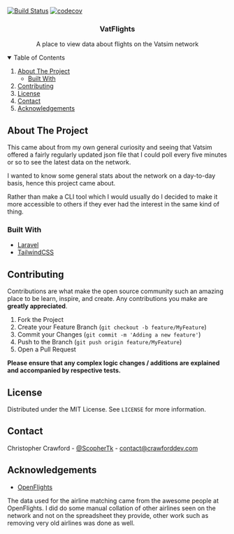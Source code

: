 [![Build Status](https://www.travis-ci.com/ChrisCrawford1/vatflights.svg?branch=develop)](https://www.travis-ci.com/ChrisCrawford1/vatflights)
[![codecov](https://codecov.io/gh/ChrisCrawford1/vatflights/branch/master/graph/badge.svg?token=IC72P1FMQU)](https://codecov.io/gh/ChrisCrawford1/vatflights)
<h3 align="center">VatFlights</h3>
  <p align="center">
    A place to view data about flights on the Vatsim network
    <br />
  </p>


<!-- TABLE OF CONTENTS -->
<details open="open">
  <summary>Table of Contents</summary>
  <ol>
    <li>
      <a href="#about-the-project">About The Project</a>
      <ul>
        <li><a href="#built-with">Built With</a></li>
      </ul>
    </li>
    <li><a href="#contributing">Contributing</a></li>
    <li><a href="#license">License</a></li>
    <li><a href="#contact">Contact</a></li>
    <li><a href="#acknowledgements">Acknowledgements</a></li>
  </ol>
</details>

<!-- ABOUT THE PROJECT -->
## About The Project

This came about from my own general curiosity and seeing that Vatsim offered a fairly regularly updated json file
that I could poll every five minutes or so to see the latest data on the network. 

I wanted to know some general stats about the network on a day-to-day basis, hence this project came about.

Rather than make a CLI tool which I would usually do I decided to make it more accessible to others if they ever had the interest in the same kind of thing.

### Built With
* [Laravel](https://laravel.com)
* [TailwindCSS](https://tailwindcss.com)

<!-- CONTRIBUTING -->
## Contributing

Contributions are what make the open source community such an amazing place to be learn, inspire, and create. Any contributions you make are **greatly appreciated**.

1. Fork the Project
2. Create your Feature Branch (`git checkout -b feature/MyFeature`)
3. Commit your Changes (`git commit -m 'Adding a new feature'`)
4. Push to the Branch (`git push origin feature/MyFeature`)
5. Open a Pull Request


**Please ensure that any complex logic changes / additions are explained and accompanied by respective tests.**

<!-- LICENSE -->
## License

Distributed under the MIT License. See `LICENSE` for more information.

<!-- CONTACT -->
## Contact

Christopher Crawford - [@ScopherTk](https://twitter.com/ScopherTk) - contact@crawforddev.com

<!-- ACKNOWLEDGEMENTS -->
## Acknowledgements
* [OpenFlights](https://github.com/jpatokal/openflights)

The data used for the airline matching came from the awesome people at OpenFlights. 
I did do some manual collation of other airlines seen on the network and not on the spreadsheet they provide, 
other work such as removing very old airlines was done as well.
